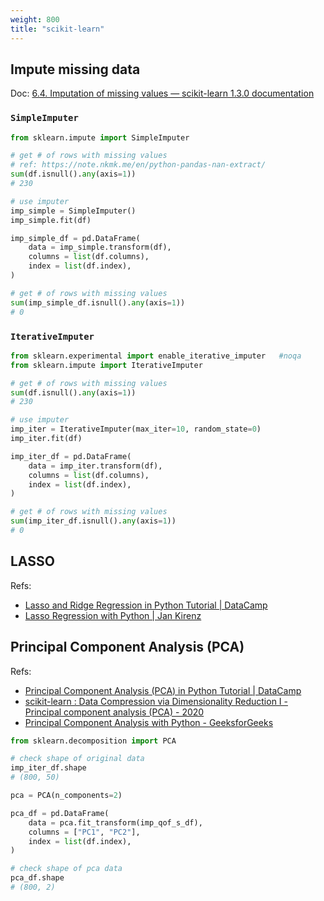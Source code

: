 ```yaml
---
weight: 800
title: "scikit-learn"
---
```

## Impute missing data

Doc: [6.4. Imputation of missing values — scikit-learn 1.3.0 documentation](https://scikit-learn.org/stable/modules/impute.html)

### `SimpleImputer`

```python
from sklearn.impute import SimpleImputer

# get # of rows with missing values
# ref: https://note.nkmk.me/en/python-pandas-nan-extract/
sum(df.isnull().any(axis=1))
# 230

# use imputer
imp_simple = SimpleImputer()
imp_simple.fit(df)

imp_simple_df = pd.DataFrame(
    data = imp_simple.transform(df),
    columns = list(df.columns),
    index = list(df.index),
)

# get # of rows with missing values
sum(imp_simple_df.isnull().any(axis=1))
# 0
```

### `IterativeImputer`

```python
from sklearn.experimental import enable_iterative_imputer   #noqa
from sklearn.impute import IterativeImputer

# get # of rows with missing values
sum(df.isnull().any(axis=1))
# 230

# use imputer
imp_iter = IterativeImputer(max_iter=10, random_state=0)
imp_iter.fit(df)

imp_iter_df = pd.DataFrame(
    data = imp_iter.transform(df),
    columns = list(df.columns),
    index = list(df.index),
)

# get # of rows with missing values
sum(imp_iter_df.isnull().any(axis=1))
# 0
```

## LASSO

Refs:

- [Lasso and Ridge Regression in Python Tutorial | DataCamp](https://www.datacamp.com/tutorial/tutorial-lasso-ridge-regression)
- [Lasso Regression with Python | Jan Kirenz](https://www.kirenz.com/post/2019-08-12-python-lasso-regression-auto/)



## Principal Component Analysis \(PCA\)

Refs: 

- [Principal Component Analysis (PCA) in Python Tutorial | DataCamp](https://www.datacamp.com/tutorial/principal-component-analysis-in-python)
- [scikit-learn : Data Compression via Dimensionality Reduction I - Principal component analysis (PCA) - 2020](https://www.bogotobogo.com/python/scikit-learn/scikit_machine_learning_Data_Compresssion_via_Dimensionality_Reduction_1_Principal_component_analysis%20_PCA.php)
- [Principal Component Analysis with Python - GeeksforGeeks](https://www.geeksforgeeks.org/principal-component-analysis-with-python/)


```python
from sklearn.decomposition import PCA

# check shape of original data
imp_iter_df.shape
# (800, 50)

pca = PCA(n_components=2)

pca_df = pd.DataFrame(
    data = pca.fit_transform(imp_qof_s_df),
    columns = ["PC1", "PC2"],
    index = list(df.index),
)

# check shape of pca data
pca_df.shape
# (800, 2)
```
